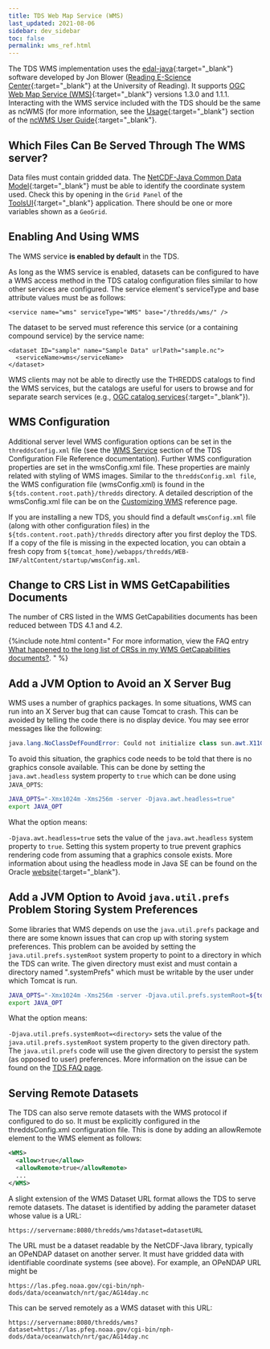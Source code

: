 ```yaml
---
title: TDS Web Map Service (WMS)
last_updated: 2021-08-06
sidebar: dev_sidebar
toc: false
permalink: wms_ref.html
---
```


The TDS WMS implementation uses the [edal-java](https://reading-escience-centre.github.io/edal-java/){:target="_blank"} software developed by Jon Blower ([Reading E-Science Center](http://www.met.reading.ac.uk/resc/home/){:target="_blank"} at the University of Reading).
It supports [OGC Web Map Service (WMS)](https://www.ogc.org/standards/wms){:target="_blank"} versions 1.3.0 and 1.1.1.
Interacting with the WMS service included with the TDS should be the same as ncWMS (for more information, see the [Usage](https://reading-escience-centre.gitbooks.io/ncwms-user-guide/content/04-usage.html){:target="_blank"} section of the [ncWMS User Guide](https://reading-escience-centre.gitbooks.io/ncwms-user-guide/content/){:target="_blank"}.

## Which Files Can Be Served Through The WMS server?

Data files must contain gridded data.
The [NetCDF-Java Common Data Model](https://docs.unidata.ucar.edu/netcdf-java/{{site.netcdf-java_docset_version}}/userguide/){:target="_blank"} must be able to identify the coordinate system used. Check this by opening in the `Grid Panel` of the [ToolsUI](https://docs.unidata.ucar.edu/netcdf-java/{{site.netcdf-java_docset_version}}/userguide/toolsui_ref.html){:target="_blank"} application.
There should be one or more variables shown as a `GeoGrid`.

## Enabling And Using WMS

The WMS service **is enabled by default** in the TDS. 

As long as the WMS service is enabled, datasets can be configured to have a WMS access method in the TDS catalog configuration files similar to how other services are configured.
The service element's serviceType and base attribute values must be as follows:

~~~
<service name="wms" serviceType="WMS" base="/thredds/wms/" />
~~~

The dataset to be served must reference this service (or a containing compound service) by the service name:

~~~
<dataset ID="sample" name="Sample Data" urlPath="sample.nc">
  <serviceName>wms</serviceName>
</dataset>
~~~

WMS clients may not be able to directly use the THREDDS catalogs to find the WMS services, but the catalogs are useful for users to browse and for separate search services (e.g., [OGC catalog services](https://www.ogc.org/standards/cat){:target="_blank"}).

## WMS Configuration

Additional server level WMS configuration options can be set in the `threddsConfig.xml` file (see the [WMS Service](../adminguide/tds_config_ref.html) section of the TDS Configuration File Reference documentation). 
Further WMS configuration properties are set in the wmsConfig.xml file.
These properties are mainly related with styling of WMS images.
Similar to the `threddsConfig.xml file`, the WMS configuration file (wmsConfig.xml) is found in the `${tds.content.root.path}/thredds` directory.
A detailed description of the wmsConfig.xml file can be on the [Customizing WMS](customizing_wms.html) reference page.

If you are installing a new TDS, you should find a default `wmsConfig.xml` file (along with other configuration files) in the `${tds.content.root.path}/thredds` directory after you first deploy the TDS.
If a copy of the file is missing in the expected location, you can obtain a fresh copy from `${tomcat_home}/webapps/thredds/WEB-INF/altContent/startup/wmsConfig.xml`.

## Change to CRS List in WMS GetCapabilities Documents

The number of CRS listed in the WMS GetCapabilities documents has been reduced between TDS 4.1 and 4.2. 

{%include note.html content="
For more information, view the FAQ entry [What happened to the long list of CRSs in my WMS GetCapabilities documents?](../adminguide/troubleshooting_faqs.html#what-happened-to-the-long-list-of-crss-in-my-wms-getcapabilities-documents).
" %}

## Add a JVM Option to Avoid an X Server Bug

WMS uses a number of graphics packages.
In some situations, WMS can run into an X Server bug that can cause Tomcat to crash.
This can be avoided by telling the code there is no display device. 
You may see error messages like the following:

~~~java
java.lang.NoClassDefFoundError: Could not initialize class sun.awt.X11GraphicsEnvironment
~~~

To avoid this situation, the graphics code needs to be told that there is no graphics console available.
This can be done by setting the `java.awt.headless` system property to `true` which can be done using `JAVA_OPTS`:

~~~bash
JAVA_OPTS="-Xmx1024m -Xms256m -server -Djava.awt.headless=true"
export JAVA_OPT
~~~

What the option means:

`-Djava.awt.headless=true` sets the value of the `java.awt.headless` system property to `true`.
Setting this system property to true prevent graphics rendering code from assuming that a graphics console exists.
More information about using the headless mode in Java SE can be found on the Oracle [website](https://www.oracle.com/technical-resources/articles/javase/headless.html){:target="_blank"}.

## Add a JVM Option to Avoid `java.util.prefs` Problem Storing System Preferences

Some libraries that WMS depends on use the `java.util.prefs` package and there are some known issues that can crop up with storing system preferences.
This problem can be avoided by setting the `java.util.prefs.systemRoot` system property to point to a directory in which the TDS can write.
The given directory must exist and must contain a directory named ".systemPrefs" which must be writable by the user under which Tomcat is run.

~~~bash
JAVA_OPTS="-Xmx1024m -Xms256m -server -Djava.util.prefs.systemRoot=${tds.content.root.path}/thredds/javaUtilPrefs"
export JAVA_OPT
~~~

What the option means:

`-Djava.util.prefs.systemRoot=<directory>` sets the value of the `java.util.prefs.systemRoot` system property to the given directory path.
The `java.util.prefs` code will use the given directory to persist the system (as opposed to user) preferences.
More information on the issue can be found on the [TDS FAQ page](../adminguide/troubleshooting_faqs.html#im-seeing-the-error-inconsistent-array-length-read-538976288--1668244581-when-i-open-the-dataset-in-the-idv-why).

## Serving Remote Datasets

The TDS can also serve remote datasets with the WMS protocol if configured to do so.
It must be explicitly configured in the threddsConfig.xml configuration file. This is done by adding an allowRemote element to the WMS element as follows:

~~~xml
<WMS>
  <allow>true</allow>
  <allowRemote>true</allowRemote>
  ...
</WMS>
~~~

A slight extension of the WMS Dataset URL format allows the TDS to serve remote datasets.
The dataset is identified by adding the parameter dataset whose value is a URL:

~~~
https://servername:8080/thredds/wms?dataset=datasetURL
~~~

The URL must be a dataset readable by the NetCDF-Java library, typically an OPeNDAP dataset on another server.
It must have gridded data with identifiable coordinate systems (see above).
For example, an OPeNDAP URL might be

~~~
https://las.pfeg.noaa.gov/cgi-bin/nph-dods/data/oceanwatch/nrt/gac/AG14day.nc
~~~

This can be served remotely as a WMS dataset with this URL:

~~~
https://servername:8080/thredds/wms?dataset=https://las.pfeg.noaa.gov/cgi-bin/nph-dods/data/oceanwatch/nrt/gac/AG14day.nc
~~~
